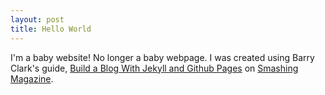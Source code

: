 ```yaml
---
layout: post
title: Hello World
---
```

I'm a baby website! No longer a baby webpage. I was created using Barry Clark's guide, [Build a Blog With Jekyll and Github Pages](https://www.smashingmagazine.com/2014/08/build-blog-jekyll-github-pages/) on [Smashing Magazine](https://www.smashingmagazine.com/).
